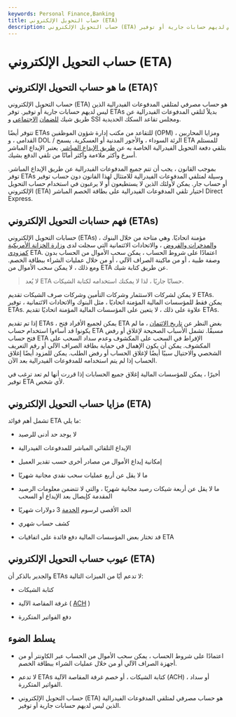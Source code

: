 ```yaml
---
keywords: Personal Finance,Banking
title: حساب التحويل الإلكتروني (ETA)
description: حساب التحويل الإلكتروني (ETA) هو حساب مصرفي لمتلقي المدفوعات الفيدرالية الذين ليس لديهم حسابات جارية أو توفير.
---
```


# حساب التحويل الإلكتروني (ETA)
## ما هو حساب التحويل الإلكتروني (ETA)؟

حساب التحويل الإلكتروني (ETA) هو حساب مصرفي لمتلقي المدفوعات الفيدرالية الذين ليس لديهم حسابات جارية أو توفير. توفر ETAs بديلاً لتلقي المدفوعات الفيدرالية عن طريق شيك [للضمان](/socialsecurity) [الاجتماعي](/socialsecurity) و SSI ومجلس تقاعد السكك الحديدية.

تتوفر أيضًا ETAs للتقاعد من مكتب إدارة شؤون الموظفين (OPM) ، ومزايا المحاربين القدامى ، و DOL / الرئة السوداء ، والأجور المدنية أو العسكرية. يسمح ETA للمستلم بتلقي دفعة التحويل الفيدرالية الخاصة به عن [طريق الإيداع المباشر](/directdeposit). يعتبر الإيداع المباشر أسرع وأكثر ملاءمة وأكثر أمانًا من تلقي الدفع بشيك.

بموجب القانون ، يجب أن تتم جميع المدفوعات الفيدرالية عن طريق الإيداع المباشر. توفر ETAs وسيلة لمتلقي المدفوعات الفيدرالية للامتثال لهذا القانون دون حساب توفير أو حساب جار. يمكن لأولئك الذين لا يستطيعون أو لا يرغبون في استخدام حساب التحويل الإلكتروني (ETA) اختيار تلقي المدفوعات الفيدرالية على بطاقة الخصم المباشر Direct Express.

## فهم حسابات التحويل الإلكتروني (ETAs)

حسابات التحويل الإلكتروني (ETAs) مؤمنة اتحاديًا. وهي متاحة من خلال البنوك ، [والمدخرات والقروض](/federal-savings-and-loan) ، والاتحادات الائتمانية التي سجلت لدى [وزارة الخزانة الأمريكية كمزودي](/ustreasury) ETA. اعتمادًا على شروط الحساب ، يمكن سحب الأموال من الحساب بدون وصفة طبية ، أو من ماكينة الصراف الآلي ، أو من خلال عمليات الشراء ببطاقة الخصم. ومع ذلك ، لا يمكن سحب الأموال من ETA عن طريق كتابة شيك.

> لا يُعد ETA حسابًا جاريًا ، لذا لا يمكنك استخدامه لكتابة الشيكات.

>

لا يمكن لشركات الاستثمار وشركات التأمين وشركات صرف الشيكات تقديم ETAs. يمكن فقط للمؤسسات المالية المؤمنة اتحاديًا ، مثل البنوك والاتحادات الائتمانية ، توفير ETAs. علاوة على ذلك ، لا يتعين على المؤسسات المالية المؤمنة اتحاديًا تقديم ETAs.

إذا تم تقديم ETAs ، يمكن لجميع الأفراد فتح ETA بغض النظر عن [تاريخ الائتمان](/credit-history) ، ما لم يكونوا قد أساءوا استخدام حساب ETA مسبقًا. تشمل الأسباب الصحيحة لإغلاق أو رفض فتح حساب ETA الإفراط في السحب على المكشوف وعدم سداد السحب على المكشوف. يمكن أن يكون الإهمال في حماية بطاقة الصراف الآلي أو رقم التعريف الشخصي والاحتيال سببًا أيضًا لإغلاق الحساب أو رفض الطلب. يمكن للمزود أيضًا إغلاق الحساب إذا لم يتم استخدامه للمدفوعات الفيدرالية بعد الآن.

أخيرًا ، يمكن للمؤسسات المالية إغلاق جميع الحسابات إذا قررت أنها لم تعد ترغب في توفير ETA لأي شخص.

## مزايا حساب التحويل الإلكتروني (ETA)

تشمل أهم فوائد ETA ما يلي:

- لا يوجد حد أدنى للرصيد

- الإيداع التلقائي المباشر للمدفوعات الفيدرالية

- إمكانية إيداع الأموال من مصادر أخرى حسب تقدير العميل

- ما لا يقل عن أربع عمليات سحب نقدي مجانية شهريًا

- ما لا يقل عن أربعة شيكات رصيد مجانية شهريًا ، والتي لا تتضمن معلومات الرصيد المقدمة كإيصال بعد الإيداع أو السحب

- الحد الأقصى لرسوم [الخدمة](/service-charge) 3 دولارات شهريًا

- كشف حساب شهري

- قد تختار بعض المؤسسات المالية دفع فائدة على اتفاقيات ETA

## عيوب حساب التحويل الإلكتروني (ETA)

والجدير بالذكر أن ETAs لا تدعم أيًا من الميزات التالية:

- كتابة الشيكات

- غرفة المقاصة الآلية ( [ACH](/ach) )

- دفع الفواتير المتكررة

## يسلط الضوء

- اعتمادًا على شروط الحساب ، يمكن سحب الأموال من الحساب عبر الكاونتر أو من أجهزة الصراف الآلي أو من خلال عمليات الشراء ببطاقة الخصم.

- لا تدعم ETAs كتابة الشيكات ، أو خصم غرفة المقاصة الآلية (ACH) ، أو سداد الفواتير المتكررة.

- حساب التحويل الإلكتروني (ETA) هو حساب مصرفي لمتلقي المدفوعات الفيدرالية الذين ليس لديهم حسابات جارية أو توفير.

